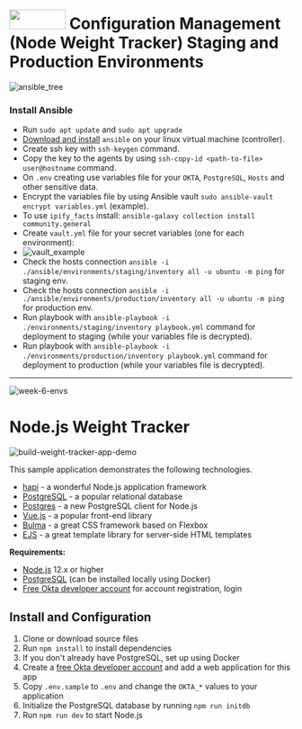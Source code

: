 #  <img src="https://img.shields.io/static/v1?label=&message=Ansible&color=black" width="100" height="35"/>  Configuration Management (Node Weight Tracker) Staging and Production Environments

![ansible_tree](https://user-images.githubusercontent.com/83014719/139578986-3b2ef820-2d45-4627-9533-6e1ad2a41a00.png)

### Install Ansible
* Run `sudo apt update` and `sudo apt upgrade`
* [Download and install](https://linuxhint.com/begineers_guide_tutorial_ansible/) `ansible` on your linux virtual machine (controller).
* Create ssh key with `ssh-keygen` command.
* Copy the key to the agents by using `ssh-copy-id <path-to-file> user@hostname` command.
* On `.env` creating use variables file for your  `OKTA`,  `PostgreSQL`,  `Hosts`  and other sensitive data.
* Encrypt the variables file by using Ansible vault `sudo ansible-vault encrypt variables.yml` (example).
* To use `ipify_facts` install: `ansible-galaxy collection install community.general`
* Create `vault.yml` file for your secret variables (one for each environment):
* ![vault_example](https://user-images.githubusercontent.com/83014719/139579823-497ea648-c0c9-4fac-bcf9-19e4acf90709.png)
* Check the hosts connection `ansible -i ./ansible/environments/staging/inventory all -u ubuntu -m ping` for staging env.
* Check the hosts connection `ansible -i ./ansible/environments/production/inventory all -u ubuntu -m ping` for production env.
* Run playbook with `ansible-playbook -i ./environments/staging/inventory playbook.yml` command for deployment to staging (while your variables file is decrypted). 
* Run playbook with `ansible-playbook -i ./environments/production/inventory playbook.yml` command for deployment to production (while your variables file is decrypted).

---

![week-6-envs](https://user-images.githubusercontent.com/83014719/138560843-a874c1e8-f789-44f9-8140-42bc55e22d6d.png)
# Node.js Weight Tracker

![build-weight-tracker-app-demo](https://user-images.githubusercontent.com/83014719/137505630-ccf4c3f4-6e06-4778-b414-830d6bb23f99.gif)

This sample application demonstrates the following technologies.

* [hapi](https://hapi.dev) - a wonderful Node.js application framework
* [PostgreSQL](https://www.postgresql.org/) - a popular relational database
* [Postgres](https://github.com/porsager/postgres) - a new PostgreSQL client for Node.js
* [Vue.js](https://vuejs.org/) - a popular front-end library
* [Bulma](https://bulma.io/) - a great CSS framework based on Flexbox
* [EJS](https://ejs.co/) - a great template library for server-side HTML templates

**Requirements:**

* [Node.js](https://nodejs.org/) 12.x or higher
* [PostgreSQL](https://www.postgresql.org/) (can be installed locally using Docker)
* [Free Okta developer account](https://developer.okta.com/) for account registration, login

## Install and Configuration

1. Clone or download source files
1. Run `npm install` to install dependencies
1. If you don't already have PostgreSQL, set up using Docker
1. Create a [free Okta developer account](https://developer.okta.com/) and add a web application for this app
1. Copy `.env.sample` to `.env` and change the `OKTA_*` values to your application
1. Initialize the PostgreSQL database by running `npm run initdb`
1. Run `npm run dev` to start Node.js




